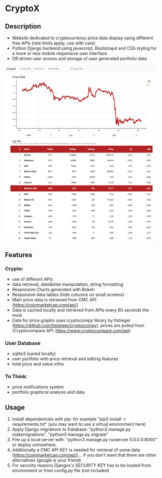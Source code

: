 # CryptoX

## Description
- Website dedicated to cryptocurrency price data display using different free APIs (rate limits apply, use with care)
- Python Django backend using javascript, Bootstrap4 and CSS styling for a more or less mobile responsive user interface
- DB driven user access and storage of user generated portfolio data

![screenshot](cryptox.png)

## Features

### Crypto:
- use of different APIs
- data retrieval, date&time manipulation, string formatting
- Responsive Charts generated with Bokeh
- Responsive data tables (hide columns on small screens)
- Main price data is retrieved from CMC API (https://coinmarketcap.com/api/)
- Data is cached locally and retrieved from APIs every 60 seconds the most
- Data for price graphs uses cryptocompy library by ttstieger (https://github.com/ttsteiger/cryptocompy), prices are pulled from (Cryptocompare API: https://www.cryptocompare.com/api)

### User Database
- sqlite3 (saved locally)
- user portfolio with price retrieval and editing features
- total price and value infos

### To Think:
- price notifications system
- portfolio graphical analysis and data

## Usage
1. Install dependencies with pip: for example "pip3 install -r requirements.txt" (you may want to use a virtual environment here)
2. Apply Django migrations to Database: "python3 manage.py makemigrations", "python3 manage.py migrate"
3. Fire up a local server with: "python3 manage.py runserver 0.0.0.0:8000" or deploy somewhere.
4. Additionally a CMC API KEY is needed for retrieval of some data (https://coinmarketcap.com/api/)... if you don't want that there are other alternatives (google is your friend)
5. For security reasons Djangos's SECURITY KEY has to be loaded from environment or from config.py file (not included)
